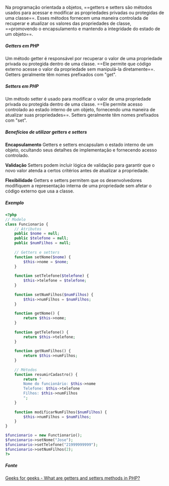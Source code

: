 Na programação orientada a objetos, ==getters e setters são métodos usados ​​para acessar e modificar as propriedades privadas ou protegidas de uma classe==. Esses métodos fornecem uma maneira controlada de recuperar e atualizar os valores das propriedades de classe, ==promovendo o encapsulamento e mantendo a integridade do estado de um objeto==.

##### Getters em PHP
Um método getter é responsável por recuperar o valor de uma propriedade privada ou protegida dentro de uma classe. ==Ele permite que código externo acesse o valor da propriedade sem manipulá-la diretamente==. Getters geralmente têm nomes prefixados com "get".

##### Setters em PHP
Um método setter é usado para modificar o valor de uma propriedade privada ou protegida dentro de uma classe. ==Ele permite acesso controlado ao estado interno de um objeto, fornecendo uma maneira de atualizar suas propriedades==. Setters geralmente têm nomes prefixados com "set".

##### Benefícios de utilizar getters e setters
**Encapsulamento** 
Getters e setters encapsulam o estado interno de um objeto, ocultando seus detalhes de implementação e fornecendo acesso controlado.

**Validação**
Setters podem incluir lógica de validação para garantir que o novo valor atenda a certos critérios antes de atualizar a propriedade.

**Flexibilidade**
Getters e setters permitem que os desenvolvedores modifiquem a representação interna de uma propriedade sem afetar o código externo que usa a classe.

##### Exemplo

```php
<?php
// Modelo
class Funcionario {
	// Atributos
	public $nome = null;
	public $telefone = null;
	public $numFilhos = null;
	
	// Getters e setters
	function setNome($nome) {
		$this->nome = $nome;
	}
	
	function setTelefone($telefone) {
		$this->telefone = $telefone;
	}
	
	function setNumFilhos($numFilhos) {
		$this->numFilhos = $numFilhos;
	}
	
	function getNome() {
		return $this->nome;
	}
	
	function getTelefone() {
		return $this->telefone;
	}
	
	function getNumFilhos() {
		return $this->numFilhos;
	}
	
	// Métodos
	function resumirCadastro() {
		return "
		Nome do funcionário: $this->nome
		Telefone: $this->telefone
		Filhos: $this->numFilhos
		";
	}
	
	function modificarNumFilhos($numFilhos) {
		$this->numFilhos = $numFilhos;
	}
}

$funcionario = new Functionario();
$funcionario->setNome("Jose");
$funcionario->setTelefone("21999999999");
$funcionario->setNumFilhos(2);
?>
```

##### Fonte
[Geeks for geeks - What are getters and setters methods in PHP?](https://www.geeksforgeeks.org/what-are-getters-and-setters-methods-in-php/)
